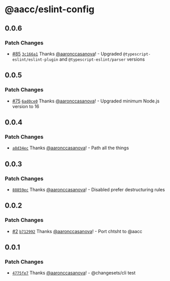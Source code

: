 # @aacc/eslint-config

## 0.0.6

### Patch Changes

- [#85](https://github.com/aaronccasanova/aacc/pull/85)
  [`3c166a1`](https://github.com/aaronccasanova/aacc/commit/3c166a1c6be25475cc5621f1543a71f176f8ae8c)
  Thanks [@aaronccasanova](https://github.com/aaronccasanova)! - Upgraded
  `@typescript-eslint/eslint-plugin` and `@typescript-eslint/parser` versions

## 0.0.5

### Patch Changes

- [#75](https://github.com/aaronccasanova/aacc/pull/75)
  [`6ad0ce0`](https://github.com/aaronccasanova/aacc/commit/6ad0ce0fa7fd7c7a2c951833fb1616d43b6ebda7)
  Thanks [@aaronccasanova](https://github.com/aaronccasanova)! - Upgraded
  minimum Node.js version to 16

## 0.0.4

### Patch Changes

- [`a8d34ec`](https://github.com/aaronccasanova/aacc/commit/a8d34ece3d0b6d81fa44ac3f60271f982ca5aa72)
  Thanks [@aaronccasanova](https://github.com/aaronccasanova)! - Path all the
  things

## 0.0.3

### Patch Changes

- [`88859ec`](https://github.com/aaronccasanova/aacc/commit/88859ec6bbedebbe26f430661164ca6e8ad9e091)
  Thanks [@aaronccasanova](https://github.com/aaronccasanova)! - Disabled prefer
  destructuring rules

## 0.0.2

### Patch Changes

- [#2](https://github.com/aaronccasanova/aacc/pull/2)
  [`b712992`](https://github.com/aaronccasanova/aacc/commit/b71299290fd9bd1226e47bf2510f7f7b2fc27b6a)
  Thanks [@aaronccasanova](https://github.com/aaronccasanova)! - Port chtsht to
  @aacc

## 0.0.1

### Patch Changes

- [`4775fe7`](https://github.com/aaronccasanova/aacc/commit/4775fe7d9e9983abf3a67aa667f5c4ba1d33454f)
  Thanks [@aaronccasanova](https://github.com/aaronccasanova)! - @changesets/cli
  test
